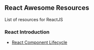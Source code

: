 ## React Awesome Resources
List of resources for ReactJS

### React Introduction

* [React Component Lifecycle](http://busypeoples.github.io/post/react-component-lifecycle/)
